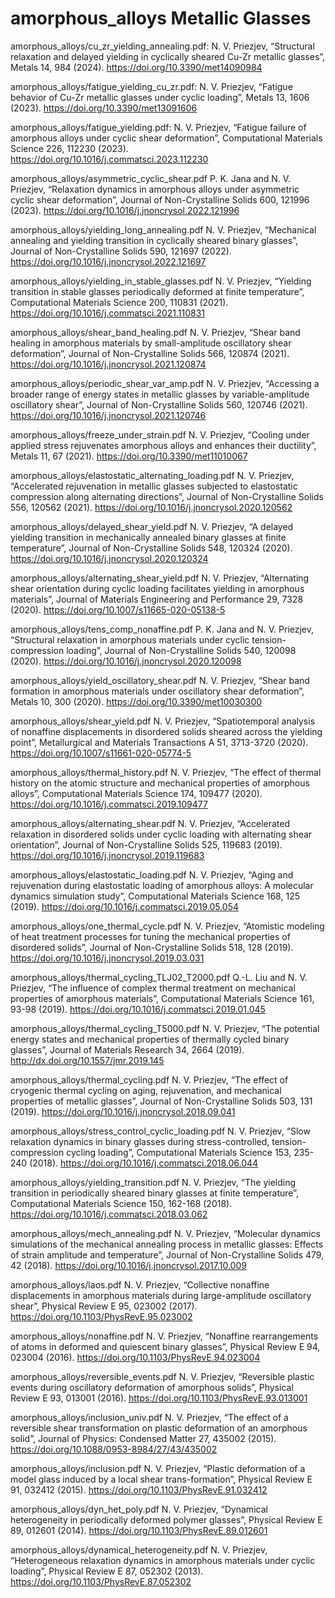 # amorphous_alloys Metallic Glasses

amorphous_alloys/cu_zr_yielding_annealing.pdf:
N. V. Priezjev, “Structural relaxation and delayed yielding in cyclically sheared Cu-Zr metallic glasses”, Metals 14, 984 (2024). https://doi.org/10.3390/met14090984

amorphous_alloys/fatigue_yielding_cu_zr.pdf:
N. V. Priezjev, “Fatigue behavior of Cu-Zr metallic glasses under cyclic loading”, Metals 13, 1606 (2023). https://doi.org/10.3390/met13091606

amorphous_alloys/fatigue_yielding.pdf:
N. V. Priezjev, “Fatigue failure of amorphous alloys under cyclic shear deformation”, Computational Materials Science 226, 112230 (2023). https://doi.org/10.1016/j.commatsci.2023.112230

amorphous_alloys/asymmetric_cyclic_shear.pdf
P. K. Jana and N. V. Priezjev, “Relaxation dynamics in amorphous alloys under asymmetric cyclic shear deformation”, Journal of Non-Crystalline Solids 600, 121996 (2023). https://doi.org/10.1016/j.jnoncrysol.2022.121996

amorphous_alloys/yielding_long_annealing.pdf
N. V. Priezjev, “Mechanical annealing and yielding transition in cyclically sheared binary glasses”, Journal of Non-Crystalline Solids 590, 121697 (2022). https://doi.org/10.1016/j.jnoncrysol.2022.121697

amorphous_alloys/yielding_in_stable_glasses.pdf
N. V. Priezjev, “Yielding transition in stable glasses periodically deformed at finite temperature”, Computational Materials Science 200, 110831 (2021). https://doi.org/10.1016/j.commatsci.2021.110831

amorphous_alloys/shear_band_healing.pdf
N. V. Priezjev, “Shear band healing in amorphous materials by small-amplitude oscillatory shear deformation”, Journal of Non-Crystalline Solids 566, 120874 (2021). https://doi.org/10.1016/j.jnoncrysol.2021.120874

amorphous_alloys/periodic_shear_var_amp.pdf
N. V. Priezjev, “Accessing a broader range of energy states in metallic glasses by variable-amplitude oscillatory shear”, Journal of Non-Crystalline Solids 560, 120746 (2021). https://doi.org/10.1016/j.jnoncrysol.2021.120746

amorphous_alloys/freeze_under_strain.pdf
N. V. Priezjev, “Cooling under applied stress rejuvenates amorphous alloys and enhances their ductility”, Metals 11, 67 (2021). https://doi.org/10.3390/met11010067

amorphous_alloys/elastostatic_alternating_loading.pdf
N. V. Priezjev, “Accelerated rejuvenation in metallic glasses subjected to elastostatic compression along alternating directions”, Journal of Non-Crystalline Solids 556, 120562 (2021). https://doi.org/10.1016/j.jnoncrysol.2020.120562

amorphous_alloys/delayed_shear_yield.pdf
N. V. Priezjev, “A delayed yielding transition in mechanically annealed binary glasses at finite temperature”, Journal of Non-Crystalline Solids 548, 120324 (2020). https://doi.org/10.1016/j.jnoncrysol.2020.120324

amorphous_alloys/alternating_shear_yield.pdf
N. V. Priezjev, “Alternating shear orientation during cyclic loading facilitates yielding in amorphous materials”, Journal of Materials Engineering and Performance 29, 7328 (2020). https://doi.org/10.1007/s11665-020-05138-5

amorphous_alloys/tens_comp_nonaffine.pdf
P. K. Jana and N. V. Priezjev, “Structural relaxation in amorphous materials under cyclic tension-compression loading”, Journal of Non-Crystalline Solids 540, 120098 (2020). https://doi.org/10.1016/j.jnoncrysol.2020.120098

amorphous_alloys/yield_oscillatory_shear.pdf
N. V. Priezjev, “Shear band formation in amorphous materials under oscillatory shear deformation”, Metals 10, 300 (2020). https://doi.org/10.3390/met10030300

amorphous_alloys/shear_yield.pdf
N. V. Priezjev, “Spatiotemporal analysis of nonaffine displacements in disordered solids sheared across the yielding point”, Metallurgical and Materials Transactions A 51, 3713-3720 (2020). https://doi.org/10.1007/s11661-020-05774-5

amorphous_alloys/thermal_history.pdf
N. V. Priezjev, “The effect of thermal history on the atomic structure and mechanical properties of amorphous alloys”, Computational Materials Science 174, 109477 (2020). https://doi.org/10.1016/j.commatsci.2019.109477

amorphous_alloys/alternating_shear.pdf
N. V. Priezjev, “Accelerated relaxation in disordered solids under cyclic loading with alternating shear orientation”, Journal of Non-Crystalline Solids 525, 119683 (2019). https://doi.org/10.1016/j.jnoncrysol.2019.119683

amorphous_alloys/elastostatic_loading.pdf
N. V. Priezjev, “Aging and rejuvenation during elastostatic loading of amorphous alloys: A molecular dynamics simulation study”, Computational Materials Science 168, 125 (2019). https://doi.org/10.1016/j.commatsci.2019.05.054

amorphous_alloys/one_thermal_cycle.pdf
N. V. Priezjev, “Atomistic modeling of heat treatment processes for tuning the mechanical properties of disordered solids”, Journal of Non-Crystalline Solids 518, 128 (2019). https://doi.org/10.1016/j.jnoncrysol.2019.03.031

amorphous_alloys/thermal_cycling_TLJ02_T2000.pdf
Q.-L. Liu and N. V. Priezjev, “The influence of complex thermal treatment on mechanical properties of amorphous materials”, Computational Materials Science 161, 93-98 (2019). https://doi.org/10.1016/j.commatsci.2019.01.045

amorphous_alloys/thermal_cycling_T5000.pdf
N. V. Priezjev, “The potential energy states and mechanical properties of thermally cycled binary glasses”, Journal of Materials Research 34, 2664 (2019). http://dx.doi.org/10.1557/jmr.2019.145

amorphous_alloys/thermal_cycling.pdf
N. V. Priezjev, “The effect of cryogenic thermal cycling on aging, rejuvenation, and mechanical properties of metallic glasses”, Journal of Non-Crystalline Solids 503, 131 (2019). https://doi.org/10.1016/j.jnoncrysol.2018.09.041

amorphous_alloys/stress_control_cyclic_loading.pdf
N. V. Priezjev, “Slow relaxation dynamics in binary glasses during stress-controlled, tension-compression cycling loading”, Computational Materials Science 153, 235-240 (2018). https://doi.org/10.1016/j.commatsci.2018.06.044

amorphous_alloys/yielding_transition.pdf
N. V. Priezjev, “The yielding transition in periodically sheared binary glasses at finite temperature”, Computational Materials Science 150, 162-168 (2018). https://doi.org/10.1016/j.commatsci.2018.03.062

amorphous_alloys/mech_annealing.pdf
N. V. Priezjev, “Molecular dynamics simulations of the mechanical annealing process in metallic glasses: Effects of strain amplitude and temperature”, Journal of Non-Crystalline Solids 479, 42 (2018). https://doi.org/10.1016/j.jnoncrysol.2017.10.009

amorphous_alloys/laos.pdf
N. V. Priezjev, “Collective nonaffine displacements in amorphous materials during large-amplitude oscillatory shear”, Physical Review E 95, 023002 (2017). https://doi.org/10.1103/PhysRevE.95.023002

amorphous_alloys/nonaffine.pdf
N. V. Priezjev, “Nonaffine rearrangements of atoms in deformed and quiescent binary glasses”, Physical Review E 94, 023004 (2016). https://doi.org/10.1103/PhysRevE.94.023004

amorphous_alloys/reversible_events.pdf
N. V. Priezjev, “Reversible plastic events during oscillatory deformation of amorphous solids”, Physical Review E 93, 013001 (2016). https://doi.org/10.1103/PhysRevE.93.013001

amorphous_alloys/inclusion_univ.pdf
N. V. Priezjev, “The effect of a reversible shear transformation on plastic deformation of an amorphous solid”, Journal of Physics: Condensed Matter 27, 435002 (2015). https://doi.org/10.1088/0953-8984/27/43/435002

amorphous_alloys/inclusion.pdf
N. V. Priezjev, “Plastic deformation of a model glass induced by a local shear trans-formation”, Physical Review E 91, 032412 (2015). https://doi.org/10.1103/PhysRevE.91.032412

amorphous_alloys/dyn_het_poly.pdf
N. V. Priezjev, “Dynamical heterogeneity in periodically deformed polymer glasses”, Physical Review E 89, 012601 (2014). https://doi.org/10.1103/PhysRevE.89.012601

amorphous_alloys/dynamical_heterogeneity.pdf
N. V. Priezjev, “Heterogeneous relaxation dynamics in amorphous materials under cyclic loading”, Physical Review E 87, 052302 (2013). https://doi.org/10.1103/PhysRevE.87.052302














